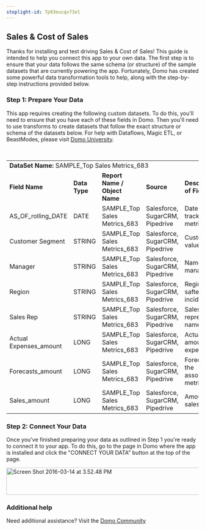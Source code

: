 ```yaml
---
stoplight-id: 7p93eucqv73ol
---
```


<div class="col-md-12 content-panel">
                <h2>Sales &amp; Cost of Sales</h2>
                <p></p><p>Thanks for installing and test driving <span id="title">Sales &amp; Cost of Sales</span>! This guide is intended to help you connect this app to your own data. The first step is to ensure that your data follows the same schema (or structure) of the sample datasets that are currently powering the app. Fortunately, Domo has created some powerful data transformation tools to help, along with the step-by-step instructions provided below.</p><div class="doc-row" id="Step%201:%20Identify%20Required%20Data%20Fields"><h3 class="doc-row-title">Step 1: Prepare Your Data</h3><div class="small-pad-bottom"><p>This app requires creating the following custom datasets. To do this, you'll need to ensure that you have each of these fields in Domo. Then you'll need to use transforms to create datasets that follow the exact structure or schema of the datasets below. For help with Dataflows, Magic ETL, or BeastModes, please visit <a href="https://university.domo.com/" target="_blank">Domo University</a>.</p></div>
                <br>
                <div id="custom-data-container"><table id="SAMPLE_Top-Sales-Metrics_683"><tbody><tr><td colspan="6"><strong>DataSet Name:</strong> <span class="value">SAMPLE_Top Sales Metrics_683</span></td></tr><!--tr>    <td colspan="6"></td></tr--><tr><td><strong>Field Name</strong></td><td><strong>Data Type</strong></td><td><strong>Report Name / Object Name</strong></td><td><strong>Source </strong></td><td colspan="2"><strong>Description of Field</strong></td></tr><tr><td>AS_OF_rolling_DATE</td><td>DATE</td><td>SAMPLE_Top Sales Metrics_683</td><td>Salesforce, SugarCRM, Pipedrive</td><td colspan="2">Date of tracked metrics</td></tr><tr><td>Customer Segment</td><td>STRING</td><td>SAMPLE_Top Sales Metrics_683</td><td>Salesforce, SugarCRM, Pipedrive</td><td colspan="2">Customer value</td></tr><tr><td>Manager</td><td>STRING</td><td>SAMPLE_Top Sales Metrics_683</td><td>Salesforce, SugarCRM, Pipedrive</td><td colspan="2">Name of manager</td></tr><tr><td>Region</td><td>STRING</td><td>SAMPLE_Top Sales Metrics_683</td><td>Salesforce, SugarCRM, Pipedrive</td><td colspan="2">Region of saftey incident</td></tr><tr><td>Sales Rep</td><td>STRING</td><td>SAMPLE_Top Sales Metrics_683</td><td>Salesforce, SugarCRM, Pipedrive</td><td colspan="2">Sales representative name</td></tr><tr><td>Actual Expenses_amount</td><td>LONG</td><td>SAMPLE_Top Sales Metrics_683</td><td>Salesforce, SugarCRM, Pipedrive</td><td colspan="2">Actual amount of expenses</td></tr><tr><td>Forecasts_amount</td><td>LONG</td><td>SAMPLE_Top Sales Metrics_683</td><td>Salesforce, SugarCRM, Pipedrive</td><td colspan="2">Forecast of the associated metrics</td></tr><tr><td>Sales_amount</td><td>LONG</td><td>SAMPLE_Top Sales Metrics_683</td><td>Salesforce, SugarCRM, Pipedrive</td><td colspan="2">Amount of sales</td></tr></tbody></table><div class="doc-row medium-pad-top">
                <h3 class="doc-row-title">Step 2: Connect Your Data</h3>
                <div class="small-pad-bottom">
                    <p>Once you've finished preparing your data as outlined in Step 1 you're ready to connect it to your app. To do this, go to the page in Domo where the app is installed and click the "CONNECT YOUR DATA" button at the top of the page.</p>
                    <p class="small-pad">
                    <img class="alignnone size-full wp-image-1207" src="https://s3.amazonaws.com/development.domo.com/wp-content/uploads/2016/03/14155707/Screen-Shot-2016-03-14-at-3.52.48-PM1.png" alt="Screen Shot 2016-03-14 at 3.52.48 PM" width="1158" height="71">
                    </p>
                    <div id="ooyalaplayer-IyYTc1MjE61NwLdtrxXvZuhH-dSGbWnR" class="ooyalaplayer"></div>
                    <script>
                        OO.ready(function() {
                            OO.Player.create("ooyalaplayer-IyYTc1MjE61NwLdtrxXvZuhH-dSGbWnR", "IyYTc1MjE61NwLdtrxXvZuhH-dSGbWnR", {
                                height: 380
                            });
                        });
                    </script>
                </div>
                <h3 class="doc-row-title">Additional help</h3>
                <div class="small-pad-bottom">
                    <p>Need additional assistance? Visit the <a href="https://dojo.domo.com">Domo Community</a></p>
                </div>
            </div></div></div><p></p>            </div>
